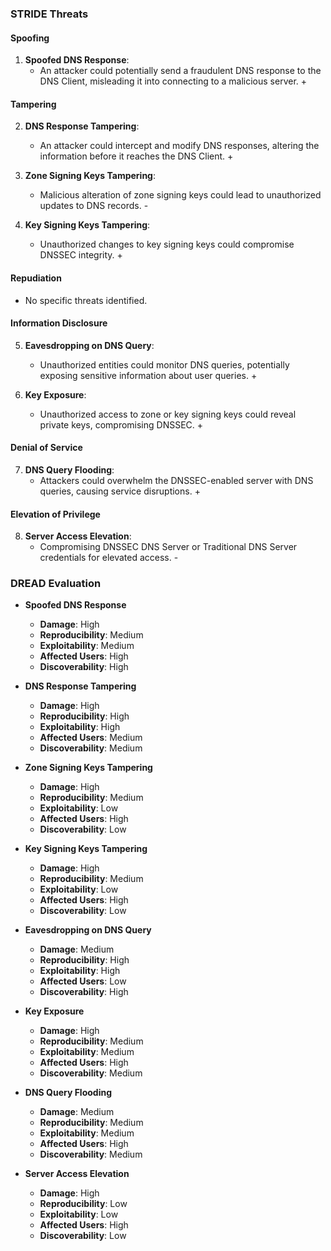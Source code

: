 ### STRIDE Threats

#### Spoofing
1. **Spoofed DNS Response**:
   - An attacker could potentially send a fraudulent DNS response to the DNS Client, misleading it into connecting to a malicious server. +

#### Tampering
2. **DNS Response Tampering**:
   - An attacker could intercept and modify DNS responses, altering the information before it reaches the DNS Client. +

3. **Zone Signing Keys Tampering**:
   - Malicious alteration of zone signing keys could lead to unauthorized updates to DNS records. -

4. **Key Signing Keys Tampering**:
   - Unauthorized changes to key signing keys could compromise DNSSEC integrity. +

#### Repudiation
- No specific threats identified.

#### Information Disclosure
5. **Eavesdropping on DNS Query**:
   - Unauthorized entities could monitor DNS queries, potentially exposing sensitive information about user queries. +

6. **Key Exposure**:
   - Unauthorized access to zone or key signing keys could reveal private keys, compromising DNSSEC. +

#### Denial of Service
7. **DNS Query Flooding**:
   - Attackers could overwhelm the DNSSEC-enabled server with DNS queries, causing service disruptions. +

#### Elevation of Privilege
8. **Server Access Elevation**:
   - Compromising DNSSEC DNS Server or Traditional DNS Server credentials for elevated access. -

### DREAD Evaluation

- **Spoofed DNS Response**
  - **Damage**: High
  - **Reproducibility**: Medium
  - **Exploitability**: Medium
  - **Affected Users**: High
  - **Discoverability**: High

- **DNS Response Tampering**
  - **Damage**: High
  - **Reproducibility**: High
  - **Exploitability**: High
  - **Affected Users**: Medium
  - **Discoverability**: Medium

- **Zone Signing Keys Tampering**
  - **Damage**: High
  - **Reproducibility**: Medium
  - **Exploitability**: Low
  - **Affected Users**: High
  - **Discoverability**: Low

- **Key Signing Keys Tampering**
  - **Damage**: High
  - **Reproducibility**: Medium
  - **Exploitability**: Low
  - **Affected Users**: High
  - **Discoverability**: Low

- **Eavesdropping on DNS Query**
  - **Damage**: Medium
  - **Reproducibility**: High
  - **Exploitability**: High
  - **Affected Users**: Low
  - **Discoverability**: High

- **Key Exposure**
  - **Damage**: High
  - **Reproducibility**: Medium
  - **Exploitability**: Medium
  - **Affected Users**: High
  - **Discoverability**: Medium

- **DNS Query Flooding**
  - **Damage**: Medium
  - **Reproducibility**: Medium
  - **Exploitability**: Medium
  - **Affected Users**: High
  - **Discoverability**: Medium

- **Server Access Elevation**
  - **Damage**: High
  - **Reproducibility**: Low
  - **Exploitability**: Low
  - **Affected Users**: High
  - **Discoverability**: Low